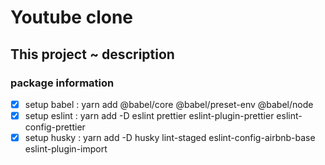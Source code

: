 # Youtube clone

## This project ~ description

### package information

- [x] setup babel : yarn add @babel/core @babel/preset-env @babel/node
- [x] setup eslint : yarn add -D eslint prettier eslint-plugin-prettier eslint-config-prettier
- [x] setup husky : yarn add -D husky lint-staged eslint-config-airbnb-base eslint-plugin-import
